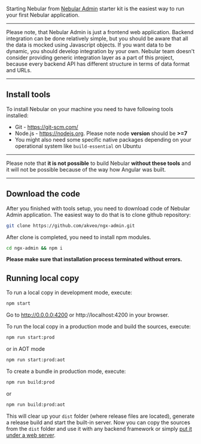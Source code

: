 Starting Nebular from [Nebular Admin](https://github.com/akveo/ngx-admin/) starter kit is the easiest way to run your first Nebular application. 
 
___________________________
Please note, that Nebular Admin is just a frontend web application. Backend integration can be done relatively simple, but you should be aware that all the data is mocked using Javascript objects. If you want data to be dynamic, you should develop integration by your own. Nebular team doesn't consider providing generic integration layer as a part of this project, because every backend API has different structure in terms of data format and URLs.
__________________________

## Install tools

To install Nebular on your machine you need to have following tools installed:
- Git - https://git-scm.com/
- Node.js - https://nodejs.org. Please note node **version** should be **>=7**
- You might also need some specific native packages depending on your operational system like `build-essential` on Ubuntu
_______________
Please note that **it is not possible** to build Nebular **without these tools** and it will not be possible because of the way how Angular was built.
_______________

## Download the code
After you finished with tools setup, you need to download code of Nebular Admin application. The easiest way to do that is to clone github repository:
```bash
git clone https://github.com/akveo/ngx-admin.git
```
After clone is completed, you need to install npm modules.
```bash
cd ngx-admin && npm i
```

**Please make sure that installation process terminated without errors.**

## Running local copy

To run a local copy in development mode, execute:

```bash
npm start
```

Go to http://0.0.0.0:4200 or http://localhost:4200 in your browser.


To run the local copy in a production mode and build the sources, execute:

```bash
npm run start:prod
```
or in AOT mode
```bash
npm run start:prod:aot
```

To create a bundle in production mode, execute:

```bash
npm run build:prod
```
or
```bash
npm run build:prod:aot
```

This will clear up your `dist` folder (where release files are located), generate a release build and start the built-in server.
Now you can copy the sources from the `dist` folder and use it with any backend framework or simply [put it under a web server](#/docs/guides/server-deployment).

